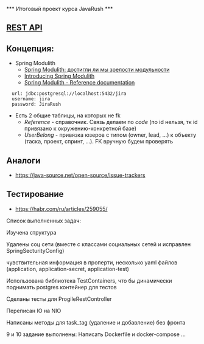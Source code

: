 *** Итоговый проект курса JavaRush ***


## [REST API](http://localhost:8080/doc)

## Концепция:

- Spring Modulith
    - [Spring Modulith: достигли ли мы зрелости модульности](https://habr.com/ru/post/701984/)
    - [Introducing Spring Modulith](https://spring.io/blog/2022/10/21/introducing-spring-modulith)
    - [Spring Modulith - Reference documentation](https://docs.spring.io/spring-modulith/docs/current-SNAPSHOT/reference/html/)

```
  url: jdbc:postgresql://localhost:5432/jira
  username: jira
  password: JiraRush
```

- Есть 2 общие таблицы, на которых не fk
    - _Reference_ - справочник. Связь делаем по _code_ (по id нельзя, тк id привязано к окружению-конкретной базе)
    - _UserBelong_ - привязка юзеров с типом (owner, lead, ...) к объекту (таска, проект, спринт, ...). FK вручную будем
      проверять

## Аналоги

- https://java-source.net/open-source/issue-trackers

## Тестирование

- https://habr.com/ru/articles/259055/

Список выполненных задач:

Изучена структура

Удалены соц сети (вместе с классами социальных сетей и исправлен SpringSecturityConfig)

чувствительная информация в проперти, несколько yaml файлов (application, application-secret, application-test)

Использована библиотека TestContainers, что бы динамически поднимать postgres контейнер для тестов

Сделаны тесты для ProgileRestController

Переписан IO на NIO

Написаны методы для task_tag (удаление и добавление) без фронта

9 и 10 задание выполнены: Написать Dockerfile и docker-compose ...
